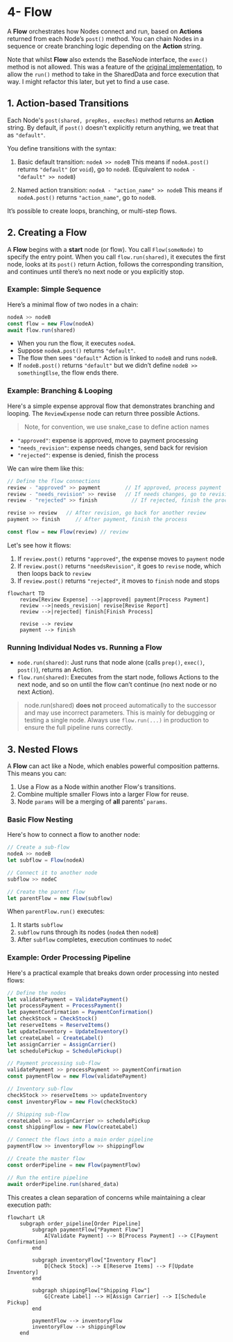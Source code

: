 # 4- Flow

A **Flow** orchestrates how Nodes connect and run, based on **Actions** returned from each Node’s `post()` method. You can chain Nodes in a sequence or create branching logic depending on the **Action** string.

Note that whilst **Flow** also extends the BaseNode interface, the `exec()` method is not allowed. This was a feature of the [original implementation](https://github.com/The-Pocket/PocketFlow/blob/main/docs/flow.md), to allow the `run()` method to take in the SharedData and force execution that way. I might refactor this later, but yet to find a use case.

## 1. Action-based Transitions

Each Node's `post(shared, prepRes, execRes)` method returns an **Action** string. By default, if `post()` doesn't explicitly return anything, we treat that as `"default"`.

You define transitions with the syntax:

1. Basic default transition: `nodeA >> nodeB`
  This means if `nodeA.post()` returns `"default"` (or `void`), go to `nodeB`. 
  (Equivalent to `nodeA - "default" >> nodeB`)

2. Named action transition: `nodeA - "action_name" >> nodeB`
  This means if `nodeA.post()` returns `"action_name"`, go to `nodeB`.

It’s possible to create loops, branching, or multi-step flows.

## 2. Creating a Flow

A **Flow** begins with a **start** node (or flow). You call `Flow(someNode)` to specify the entry point. When you call `flow.run(shared)`, it executes the first node, looks at its `post()` return Action, follows the corresponding transition, and continues until there’s no next node or you explicitly stop.

### Example: Simple Sequence

Here’s a minimal flow of two nodes in a chain:

```javascript
nodeA >> nodeB
const flow = new Flow(nodeA)
await flow.run(shared)
```

- When you run the flow, it executes `nodeA`.  
- Suppose `nodeA.post()` returns `"default"`.  
- The flow then sees `"default"` Action is linked to `nodeB` and runs `nodeB`.  
- If `nodeB.post()` returns `"default"` but we didn’t define `nodeB >> somethingElse`, the flow ends there.

### Example: Branching & Looping

Here's a simple expense approval flow that demonstrates branching and looping. The `ReviewExpense` node can return three possible Actions. 

> Note, for convention, we use snake_case to define action names

- `"approved"`: expense is approved, move to payment processing
- `"needs_revision"`: expense needs changes, send back for revision 
- `"rejected"`: expense is denied, finish the process

We can wire them like this:

```javascript
// Define the flow connections
review - "approved" >> payment        // If approved, process payment
review - "needs_revision" >> revise   // If needs changes, go to revision
review - "rejected" >> finish           // If rejected, finish the process

revise >> review   // After revision, go back for another review
payment >> finish     // After payment, finish the process

const flow = new Flow(review) // review
```

Let's see how it flows:

1. If `review.post()` returns `"approved"`, the expense moves to `payment` node
2. If `review.post()` returns `"needsRevision"`, it goes to `revise` node, which then loops back to `review`
3. If `review.post()` returns `"rejected"`, it moves to `finish` node and stops

```mermaid
flowchart TD
    review[Review Expense] -->|approved| payment[Process Payment]
    review -->|needs_revision| revise[Revise Report]
    review -->|rejected| finish[Finish Process]

    revise --> review
    payment --> finish
```

### Running Individual Nodes vs. Running a Flow

- `node.run(shared)`: Just runs that node alone (calls `prep()`, `exec()`, `post()`), returns an Action. 
- `flow.run(shared)`: Executes from the start node, follows Actions to the next node, and so on until the flow can’t continue (no next node or no next Action).


> node.run(shared) **does not** proceed automatically to the successor and may use incorrect parameters.
> This is mainly for debugging or testing a single node.
> Always use `flow.run(...)` in production to ensure the full pipeline runs correctly.


## 3. Nested Flows

A **Flow** can act like a Node, which enables powerful composition patterns. This means you can:

1. Use a Flow as a Node within another Flow's transitions.  
2. Combine multiple smaller Flows into a larger Flow for reuse.  
3. Node `params` will be a merging of **all** parents' `params`.

### Basic Flow Nesting

Here's how to connect a flow to another node:

```javascript
// Create a sub-flow
nodeA >> nodeB
let subflow = Flow(nodeA)

// Connect it to another node
subflow >> nodeC

// Create the parent flow
let parentFlow = new Flow(subflow)
```

When `parentFlow.run()` executes:
1. It starts `subflow`
2. `subflow` runs through its nodes (`nodeA` then `nodeB`)
3. After `subflow` completes, execution continues to `nodeC`

### Example: Order Processing Pipeline

Here's a practical example that breaks down order processing into nested flows:

```javascript
// Define the nodes
let validatePayment = ValidatePayment()
let processPayment = ProcessPayment()
let paymentConfirmation = PaymentConfirmation()
let checkStock = CheckStock()
let reserveItems = ReserveItems()
let updateInventory = UpdateInventory()
let createLabel = CreateLabel()
let assignCarrier = AssignCarrier()
let schedulePickup = SchedulePickup()

// Payment processing sub-flow
validatePayment >> processPayment >> paymentConfirmation
const paymentFlow = new Flow(validatePayment)

// Inventory sub-flow
checkStock >> reserveItems >> updateInventory
const inventoryFlow = new Flow(checkStock)

// Shipping sub-flow
createLabel >> assignCarrier >> schedulePickup
const shippingFlow = new Flow(createLabel)

// Connect the flows into a main order pipeline
paymentFlow >> inventoryFlow >> shippingFlow

// Create the master flow
const orderPipeline = new Flow(paymentFlow)

// Run the entire pipeline
await orderPipeline.run(shared_data)
```

This creates a clean separation of concerns while maintaining a clear execution path:

```mermaid
flowchart LR
    subgraph order_pipeline[Order Pipeline]
        subgraph paymentFlow["Payment Flow"]
            A[Validate Payment] --> B[Process Payment] --> C[Payment Confirmation]
        end

        subgraph inventoryFlow["Inventory Flow"]
            D[Check Stock] --> E[Reserve Items] --> F[Update Inventory]
        end

        subgraph shippingFlow["Shipping Flow"]
            G[Create Label] --> H[Assign Carrier] --> I[Schedule Pickup]
        end

        paymentFlow --> inventoryFlow
        inventoryFlow --> shippingFlow
    end
```